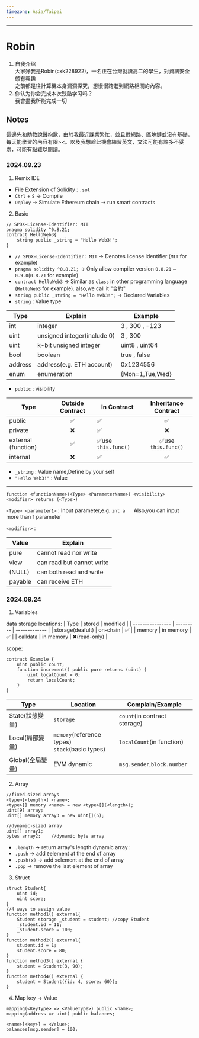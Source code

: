 ```yaml
---
timezone: Asia/Taipei
---
```


---

# Robin

1. 自我介绍<br>
大家好我是Robin(cxk228922)，一名正在台灣就讀高二的學生，對資訊安全頗有興趣<br>
之前都是往計算機本身漏洞探究，想慢慢跨進到網路相關的內容。
2. 你认为你会完成本次残酷学习吗？<br>
   我會盡我所能完成一切
## Notes

<!-- Content_START -->
這邊先和助教說聲抱歉，由於我最近課業繁忙，並且對網路、區塊鏈並沒有基礎，每天能學習的內容有限><。以及我想趁此機會練習英文，文法可能有許多不妥處，可能有點難以閱讀。
### 2024.09.23
1. Remix IDE
* File Extension of Solidity : `.sol`
* `Ctrl` + `S` -> Compile
* `Deploy` -> Simulate Ethereum chain -> run smart contracts
2. Basic
```solidity
// SPDX-License-Identifier: MIT
pragma solidity ^0.8.21;
contract HelloWeb3{
    string public _string = "Hello Web3!";
}
```
- `// SPDX-License-Identifier: MIT` -> Denotes license identifier (`MIT` for example)
- `pragma solidity ^0.8.21;` -> Only allow compiler version `0.8.21` ~ `0.9.0`(`0.8.21` for example)
- `contract HelloWeb3` -> Similar as `class` in other programming language (`HelloWeb3` for example). also,we call it "合約"
- `string public _string = "Hello Web3!";` -> Declared Variables
-  `string` : Value type 
    
| Type    | Explain                     | Example         |
| ------- | --------------------------- | --------------- |
| int     | integer                     | 3 , 300 , -123  |
| uint    | unsigned integer(include 0) | 3 , 300         |
| uint<k> | k-bit unsigned integer      | uint8 , uint64  |
| bool    | boolean                     | true , false    |
| address | address(e.g. ETH account)   | 0x1234556       |
| enum    | enumeration                 | {Mon=1,Tue,Wed} |

* `public` : visibility 
    

| Type                | Outside Contract | In Contract         | Inheritance Contract |
| ------------------- |:----------------:| ------------------- |:--------------------:|
| public              |        ✅        | ✅                  |          ✅          |
| private             |        ❌        | ✅                  |          ❌          |
| external (function) |        ✅        | ✅use `this.func()` | ✅use `this.func()`  |
| internal            |        ❌        | ✅                  |          ✅          |
- `_string` : Value name,Define by your self
- `"Hello Web3!"` : Value
---
```solidity=
function <functionName>(<Type> <ParameterName>) <visibility> <modifier> returns (<Type>) 
```

`<Type> <parameter1>` : Input parameter,e.g. `int a`
    &nbsp;&nbsp;&nbsp;&nbsp; Also,you can input more than 1 parameter
    
`<modifier>` : 


| Value   | Explain                   |
| ------- | ------------------------- |
| pure    | cannot read nor write     |
| view    | can read but cannot write |
| (NULL)  | can both read and write   |
| payable | can receive ETH           |

    
### 2024.09.24
1. Variables
    
data storage locations:
| Type             | stored    | modified      |
| ---------------- | --------- | ------------- |
| storage(deafult) | on-chain  | ✅            |
| memory           | in memory | ✅            |
| calldata         | in memory | ❌(read-only) |


scope:
```solidity=
contract Example {
    uint public count;
    function increment() public pure returns (uint) {
        uint localCount = 0; 
        return localCount;
    }
}
```
| Type             | Location    | Complain/Example            |
| ---------------- | ----------- | --------------------------- |
| State(狀態變量)   | `storage`    | `count`(in contract storage)        |
| Local(局部變量)   | `memory`(reference types)<br>`stack`(basic types)      | `localCount`(in function)   |
| Global(全局變量)  | EVM dynamic | `msg.sender`,`block.number` |

2. Array
```solidity=
//fixed-sized arrays
<type>[<length>] <name>;
<type>[] memory <name> = new <type>[](<length>);
uint[9] array;
uint[] memory array3 = new uint[](5);

//dynamic-sized array
uint[] array1;
bytes array2;    //dynamic byte array
```
- `.length` -> return array's length
dynamic array :
- `.push` -> add `0`element at the end of array
- `.puxh(x)` -> add `x`element at the end of array
- `.pop` -> remove the last element of array

3. Struct
```solidity=
struct Student{
    uint id;
    uint score; 
}
//4 ways to assign value
function method1() external{
    Student storage _student = student; //copy Student
    _student.id = 11;
    _student.score = 100;
}
function method2() external{
    student.id = 1;
    student.score = 80;
}
function method3() external {
    student = Student(3, 90);
}
function method4() external {
    student = Student({id: 4, score: 60});
}
```
4. Map
key -> Value
```solidity=
mapping(<KeyType> => <ValueType>) public <name>;
mapping(address => uint) public balances;

<name>[<key>] = <Value>;
balances[msg.sender] = 100;
```


    
    

### 

<!-- Content_END -->
